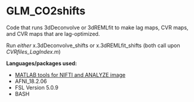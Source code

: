 # GLM_CO2shifts

Code that runs 3dDeconvolve or 3dREMLfit to make lag maps, CVR maps, and CVR maps that are lag-optimized.

Run _either_ x.3dDeconvolve_shifts or x.3dREMLfit_shifts (both call upon _CVRfiles_LagIndex.m_)

**Languages/packages used:**
- [MATLAB tools for NIFTI and ANALYZE image](https://www.mathworks.com/matlabcentral/fileexchange/8797-tools-for-nifti-and-analyze-image)
- AFNI_18.2.06
- FSL Version 5.0.9
- BASH
